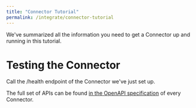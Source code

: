 ```yaml
---
title: "Connector Tutorial"
permalink: /integrate/connector-tutorial
---
```


We've summarized all the information you need to get a Connector up and running in this tutorial.

# Testing the Connector

Call the /health endpoint of the Connector we've just set up.

<rapi-doc-mini
spec-url = "https://enmeshed.is.enmeshed.eu/docs/json"
server-url="https://enmeshed.is.enmeshed.eu/"
default-api-server="https://enmeshed.is.enmeshed.eu/"
style= "min-width:600px;"
paths-expanded = "false"
theme = "light"
bg-color = "#f9f9fb"
match-paths="^get /health$"
match-type="regex"></rapi-doc-mini>

The full set of APIs can be found [in the OpenAPI specification](https://enmeshed.is.enmeshed.eu/docs/rapidoc) of every Connector.
